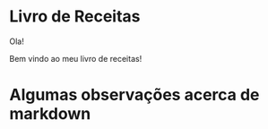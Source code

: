 # Livro de Receitas

Ola!

Bem vindo ao meu livro de receitas!

# Algumas observações acerca de markdown

